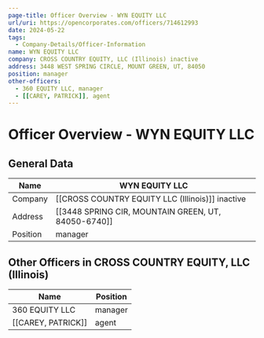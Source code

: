 ```yaml
---
page-title: Officer Overview - WYN EQUITY LLC
url/uri: https://opencorporates.com/officers/714612993
date: 2024-05-22
tags:
  - Company-Details/Officer-Information
name: WYN EQUITY LLC
company: CROSS COUNTRY EQUITY, LLC (Illinois) inactive
address: 3448 WEST SPRING CIRCLE, MOUNT GREEN, UT, 84050
position: manager
other-officers:
  - 360 EQUITY LLC, manager
  - [[CAREY, PATRICK]], agent
---
```


# Officer Overview - WYN EQUITY LLC

## General Data

| Name            | WYN EQUITY LLC                                 |
|-----------------|------------------------------------------------|
| Company         | [[CROSS COUNTRY EQUITY LLC (Illinois)]] inactive |
| Address         | [[3448 SPRING CIR, MOUNTAIN GREEN, UT, 84050-6740]] |
| Position        | manager                                        |

## Other Officers in CROSS COUNTRY EQUITY, LLC (Illinois)

| Name           | Position  |
|----------------|-----------|
| 360 EQUITY LLC | manager   |
| [[CAREY, PATRICK]]  | agent     |